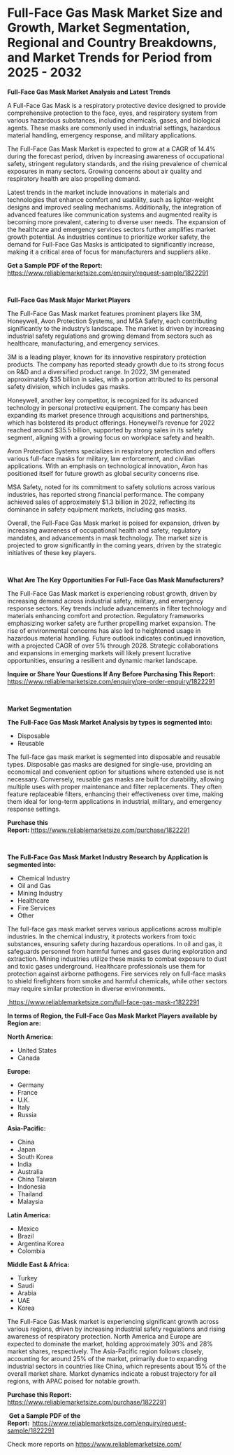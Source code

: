 <p><h1>Full-Face Gas Mask Market Size and Growth, Market Segmentation, Regional and Country Breakdowns, and Market Trends for Period from 2025 -  2032</h1></p><p><strong>Full-Face Gas Mask Market Analysis and Latest Trends</strong></p>
<p><p>A Full-Face Gas Mask is a respiratory protective device designed to provide comprehensive protection to the face, eyes, and respiratory system from various hazardous substances, including chemicals, gases, and biological agents. These masks are commonly used in industrial settings, hazardous material handling, emergency response, and military applications. </p><p>The Full-Face Gas Mask Market is expected to grow at a CAGR of 14.4% during the forecast period, driven by increasing awareness of occupational safety, stringent regulatory standards, and the rising prevalence of chemical exposures in many sectors. Growing concerns about air quality and respiratory health are also propelling demand. </p><p>Latest trends in the market include innovations in materials and technologies that enhance comfort and usability, such as lighter-weight designs and improved sealing mechanisms. Additionally, the integration of advanced features like communication systems and augmented reality is becoming more prevalent, catering to diverse user needs. The expansion of the healthcare and emergency services sectors further amplifies market growth potential. As industries continue to prioritize worker safety, the demand for Full-Face Gas Masks is anticipated to significantly increase, making it a critical area of focus for manufacturers and suppliers alike.</p></p>
<p><strong>Get a Sample PDF of the Report:&nbsp;</strong> <a href="https://www.reliablemarketsize.com/enquiry/request-sample/1822291?utm_campaign=2731&utm_medium=2&utm_source=Github&utm_content=ia&utm_term=28022025&utm_id=full-face-gas-mask">https://www.reliablemarketsize.com/enquiry/request-sample/1822291</a></p>
<p>&nbsp;</p>
<p><strong>Full-Face Gas Mask Major Market Players</strong></p>
<p><p>The Full-Face Gas Mask market features prominent players like 3M, Honeywell, Avon Protection Systems, and MSA Safety, each contributing significantly to the industry’s landscape. The market is driven by increasing industrial safety regulations and growing demand from sectors such as healthcare, manufacturing, and emergency services.</p><p>3M is a leading player, known for its innovative respiratory protection products. The company has reported steady growth due to its strong focus on R&D and a diversified product range. In 2022, 3M generated approximately $35 billion in sales, with a portion attributed to its personal safety division, which includes gas masks.</p><p>Honeywell, another key competitor, is recognized for its advanced technology in personal protective equipment. The company has been expanding its market presence through acquisitions and partnerships, which has bolstered its product offerings. Honeywell’s revenue for 2022 reached around $35.5 billion, supported by strong sales in its safety segment, aligning with a growing focus on workplace safety and health.</p><p>Avon Protection Systems specializes in respiratory protection and offers various full-face masks for military, law enforcement, and civilian applications. With an emphasis on technological innovation, Avon has positioned itself for future growth as global security concerns rise.</p><p>MSA Safety, noted for its commitment to safety solutions across various industries, has reported strong financial performance. The company achieved sales of approximately $1.3 billion in 2022, reflecting its dominance in safety equipment markets, including gas masks.</p><p>Overall, the Full-Face Gas Mask market is poised for expansion, driven by increasing awareness of occupational health and safety, regulatory mandates, and advancements in mask technology. The market size is projected to grow significantly in the coming years, driven by the strategic initiatives of these key players.</p></p>
<p>&nbsp;</p>
<p><strong>What Are The Key Opportunities For Full-Face Gas Mask Manufacturers?</strong></p>
<p><p>The Full-Face Gas Mask market is experiencing robust growth, driven by increasing demand across industrial safety, military, and emergency response sectors. Key trends include advancements in filter technology and materials enhancing comfort and protection. Regulatory frameworks emphasizing worker safety are further propelling market expansion. The rise of environmental concerns has also led to heightened usage in hazardous material handling. Future outlook indicates continued innovation, with a projected CAGR of over 5% through 2028. Strategic collaborations and expansions in emerging markets will likely present lucrative opportunities, ensuring a resilient and dynamic market landscape.</p></p>
<p><strong>Inquire or Share Your Questions If Any Before Purchasing This Report:</strong> <a href="https://www.reliablemarketsize.com/enquiry/pre-order-enquiry/1822291?utm_campaign=2731&utm_medium=2&utm_source=Github&utm_content=ia&utm_term=28022025&utm_id=full-face-gas-mask">https://www.reliablemarketsize.com/enquiry/pre-order-enquiry/1822291</a></p>
<p>&nbsp;</p>
<p><strong>Market Segmentation</strong></p>
<p><strong>The Full-Face Gas Mask Market Analysis by types is segmented into:</strong></p>
<p><ul><li>Disposable</li><li>Reusable</li></ul></p>
<p><p>The full-face gas mask market is segmented into disposable and reusable types. Disposable gas masks are designed for single-use, providing an economical and convenient option for situations where extended use is not necessary. Conversely, reusable gas masks are built for durability, allowing multiple uses with proper maintenance and filter replacements. They often feature replaceable filters, enhancing their effectiveness over time, making them ideal for long-term applications in industrial, military, and emergency response settings.</p></p>
<p><strong>Purchase this Report:&nbsp;</strong><a href="https://www.reliablemarketsize.com/purchase/1822291?utm_campaign=2731&utm_medium=2&utm_source=Github&utm_content=ia&utm_term=28022025&utm_id=full-face-gas-mask">https://www.reliablemarketsize.com/purchase/1822291</a></p>
<p>&nbsp;</p>
<p><strong>The Full-Face Gas Mask Market Industry Research by Application is segmented into:</strong></p>
<p><ul><li>Chemical Industry</li><li>Oil and Gas</li><li>Mining Industry</li><li>Healthcare</li><li>Fire Services</li><li>Other</li></ul></p>
<p><p>The full-face gas mask market serves various applications across multiple industries. In the chemical industry, it protects workers from toxic substances, ensuring safety during hazardous operations. In oil and gas, it safeguards personnel from harmful fumes and gases during exploration and extraction. Mining industries utilize these masks to combat exposure to dust and toxic gases underground. Healthcare professionals use them for protection against airborne pathogens. Fire services rely on full-face masks to shield firefighters from smoke and harmful chemicals, while other sectors may require similar protection in diverse environments.</p></p>
<p><a href="https://www.reliablemarketsize.com/full-face-gas-mask-r1822291?utm_campaign=2731&utm_medium=2&utm_source=Github&utm_content=ia&utm_term=28022025&utm_id=full-face-gas-mask">&nbsp;https://www.reliablemarketsize.com/full-face-gas-mask-r1822291</a></p>
<p><strong>In terms of Region, the Full-Face Gas Mask Market Players available by Region are:</strong></p>
<p>
    <p> <strong> North America: </strong>
        <ul>
            <li>United States</li>
            <li>Canada</li>
        </ul>
        </p> 
    <p> <strong> Europe: </strong>
        <ul>
            <li>Germany</li>
            <li>France</li>
            <li>U.K.</li>
            <li>Italy</li>
            <li>Russia</li>
        </ul>
        </p> 
    <p> <strong> Asia-Pacific: </strong>
        <ul>
            <li>China</li>
            <li>Japan</li>
            <li>South Korea</li>
            <li>India</li>
            <li>Australia</li>
            <li>China Taiwan</li>
            <li>Indonesia</li>
            <li>Thailand</li>
            <li>Malaysia</li>
        </ul>
        </p> 
    <p> <strong> Latin America: </strong>
        <ul>
            <li>Mexico</li>
            <li>Brazil</li>
            <li>Argentina Korea</li>
            <li>Colombia</li>
        </ul>
        </p> 
    <p> <strong> Middle East & Africa: </strong>
        <ul>
            <li>Turkey</li>
            <li>Saudi</li>
            <li>Arabia</li>
            <li>UAE</li>
            <li>Korea</li>
        </ul>
    </p>
    </p>
<p><p>The Full-Face Gas Mask market is experiencing significant growth across various regions, driven by increasing industrial safety regulations and rising awareness of respiratory protection. North America and Europe are expected to dominate the market, holding approximately 30% and 28% market shares, respectively. The Asia-Pacific region follows closely, accounting for around 25% of the market, primarily due to expanding industrial sectors in countries like China, which represents about 15% of the overall market share. Market dynamics indicate a robust trajectory for all regions, with APAC poised for notable growth.</p></p>
<p><strong>Purchase this Report: </strong><a href="https://www.reliablemarketsize.com/purchase/1822291?utm_campaign=2731&utm_medium=2&utm_source=Github&utm_content=ia&utm_term=28022025&utm_id=full-face-gas-mask">https://www.reliablemarketsize.com/purchase/1822291</a></p>
<p>&nbsp;<strong>Get a Sample PDF of the Report:&nbsp;&nbsp;</strong><a href="https://www.reliablemarketsize.com/enquiry/request-sample/1822291?utm_campaign=2731&utm_medium=2&utm_source=Github&utm_content=ia&utm_term=28022025&utm_id=full-face-gas-mask">https://www.reliablemarketsize.com/enquiry/request-sample/1822291</a></p>
<p><strong></strong></p>
<p>Check more reports on <a href="https://www.reliablemarketsize.com/?utm_campaign=2731&utm_medium=2&utm_source=Github&utm_content=ia&utm_term=28022025&utm_id=full-face-gas-mask">https://www.reliablemarketsize.com/</a></p>